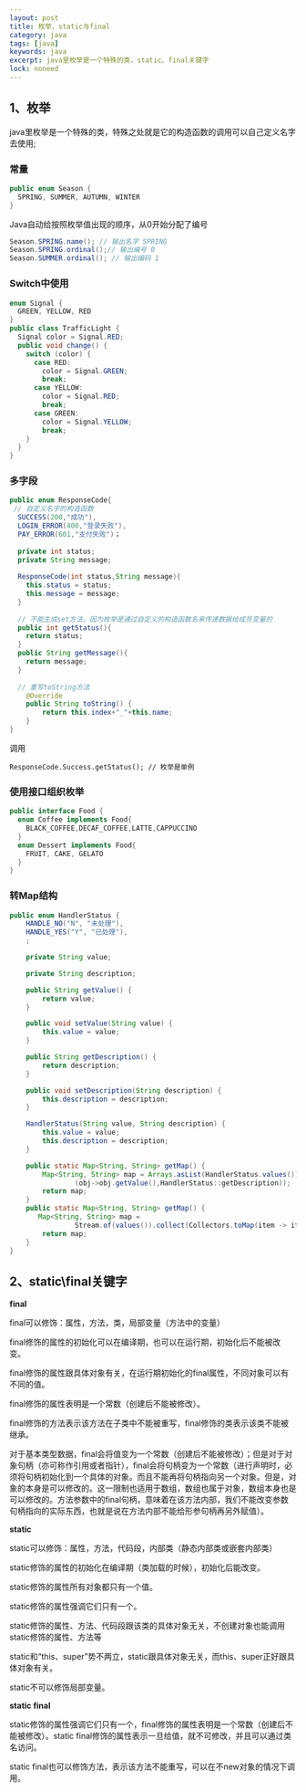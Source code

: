 ```yaml
---
layout: post
title: 枚举、static与final
category: java
tags: [java]
keywords: java
excerpt: java里枚举是一个特殊的类，static、final关键字
lock: noneed
---
```


## 1、枚举

java里枚举是一个特殊的类，特殊之处就是它的构造函数的调用可以自己定义名字去使用;

### 常量

```java
public enum Season {  
  SPRING, SUMMER, AUTUMN, WINTER  
}  
```

Java自动给按照枚举值出现的顺序，从0开始分配了编号

```java
Season.SPRING.name(); // 输出名字 SPRING
Season.SPRING.ordinal();// 输出编号 0
Season.SUMMER.ordinal(); // 输出编码 1
```

### Switch中使用

```java
enum Signal {  
  GREEN, YELLOW, RED  
}  
public class TrafficLight {  
  Signal color = Signal.RED;  
  public void change() {  
    switch (color) {  
      case RED:  
        color = Signal.GREEN;  
        break;  
      case YELLOW:  
        color = Signal.RED;  
        break;  
      case GREEN:  
        color = Signal.YELLOW;  
        break;  
    }  
  }  
}  
```

### 多字段

```java
public enum ResponseCode{
 // 自定义名字的构造函数
  SUCCESS(200,"成功"),
  LOGIN_ERROR(400,"登录失败"),
  PAY_ERROR(601,"支付失败")；
  
  private int status;
  private String message;
  
  ResponseCode(int status,String message){
    this.status = status;
    this.message = message;
  }
  
  // 不能生成set方法，因为枚举是通过自定义的构造函数名来传递数据给成员变量的
  public int getStatus(){
    return status;
  }
  public String getMessage(){
    return message;
  }
  
  // 重写toString方法
    @Override  
    public String toString() {  
        return this.index+"_"+this.name;  
    }  
}
```

调用

```
ResponseCode.Success.getStatus(); // 枚举是单例
```

### 使用接口组织枚举

```java
public interface Food {  
  enum Coffee implements Food{  
    BLACK_COFFEE,DECAF_COFFEE,LATTE,CAPPUCCINO  
  }  
  enum Dessert implements Food{  
    FRUIT, CAKE, GELATO  
  }  
}  
```

### 转Map结构

```java
public enum HandlerStatus {
    HANDLE_NO("N", "未处理"),
    HANDLE_YES("Y", "已处理"),
    ;

    private String value;

    private String description;

    public String getValue() {
        return value;
    }

    public void setValue(String value) {
        this.value = value;
    }

    public String getDescription() {
        return description;
    }

    public void setDescription(String description) {
        this.description = description;
    }

    HandlerStatus(String value, String description) {
        this.value = value;
        this.description = description;
    }

    public static Map<String, String> getMap() {
        Map<String, String> map = Arrays.asList(HandlerStatus.values()).stream().collect(Collectors.toMap
                (obj->obj.getValue(),HandlerStatus::getDescription));
        return map;
    }
	public static Map<String, String> getMap() {
       Map<String, String> map =
                Stream.of(values()).collect(Collectors.toMap(item -> item.getValue() + "", item -> item.getDescription()));
        return map;
    }
}
```



## 2、static\final关键字

**final**

final可以修饰：属性，方法，类，局部变量（方法中的变量）

final修饰的属性的初始化可以在编译期，也可以在运行期，初始化后不能被改变。

final修饰的属性跟具体对象有关，在运行期初始化的final属性，不同对象可以有不同的值。

final修饰的属性表明是一个常数（创建后不能被修改）。

final修饰的方法表示该方法在子类中不能被重写，final修饰的类表示该类不能被继承。

对于基本类型数据，final会将值变为一个常数（创建后不能被修改）；但是对于对象句柄（亦可称作引用或者指针），final会将句柄变为一个常数（进行声明时，必须将句柄初始化到一个具体的对象。而且不能再将句柄指向另一个对象。但是，对象的本身是可以修改的。这一限制也适用于数组，数组也属于对象，数组本身也是可以修改的。方法参数中的final句柄，意味着在该方法内部，我们不能改变参数句柄指向的实际东西，也就是说在方法内部不能给形参句柄再另外赋值）。

**static**

static可以修饰：属性，方法，代码段，内部类（静态内部类或嵌套内部类）

static修饰的属性的初始化在编译期（类加载的时候），初始化后能改变。

static修饰的属性所有对象都只有一个值。

static修饰的属性强调它们只有一个。

static修饰的属性、方法、代码段跟该类的具体对象无关，不创建对象也能调用static修饰的属性、方法等

static和“this、super”势不两立，static跟具体对象无关，而this、super正好跟具体对象有关。

static不可以修饰局部变量。

**static final**

static修饰的属性强调它们只有一个，final修饰的属性表明是一个常数（创建后不能被修改）。static final修饰的属性表示一旦给值，就不可修改，并且可以通过类名访问。

static final也可以修饰方法，表示该方法不能重写，可以在不new对象的情况下调用。